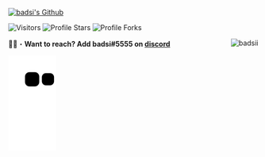 <a href="https://instagram.com/badsi.xv" target="_blank"> <img src="https://cdn.discordapp.com/attachments/909005393961816085/960647665287323798/84ECA262-78B2-4B0A-B00F-B046D66A9129.jpg" alt="badsi's Github"/></a>

<img src="https://komarev.com/ghpvc/?username=badsii&label=Profile%20Views&color=008042&style=flat&label=Visitors" alt="Visitors"></a>
<img src="https://img.shields.io/badge/dynamic/json?&label=Total%20Stars&color=008042&style=flat&style=for-the-badge&query=%24.stars&url=https://api.github-star-counter.workers.dev/user/badsii" alt="Profile Stars"></a>
<img src="https://img.shields.io/badge/dynamic/json?&label=Total%20Forks&color=008042&style=flat&style=for-the-badge&query=%24.forks&url=https://api.github-star-counter.workers.dev/user/badsii" alt="Profile Forks"></a>

🐱‍👤・**Want to reach? Add badsi#5555 on [discord](https://discord.gg/FSRefegU)**
</a><img align="right" src="https://github-readme-stats.vercel.app/api/top-langs?username=badsii&count_private=true&hide=procfile&theme=dark&border_color=000000&layout=compact&langs_count=10&custom_title=Most Used Coding Languages" alt="badsii" /> </p>

<a href="https://badsi.uno/" target="_blank"><img src="https://github.com/rafaballerini/rafaballerini/blob/output/github-contribution-grid-snake.svg" alt="sneke"></a>
